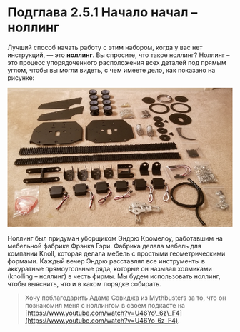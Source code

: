 # Подглава 2.5.1 Начало начал – ноллинг

Лучший способ начать работу с этим набором, когда у вас нет инструкций, — это **ноллинг**. Вы спросите, что такое ноллинг? Ноллинг – это процесс упорядоченного расположения всех деталей под прямым углом, чтобы вы могли видеть, с чем имеете дело, как показано на рисунке:

![](.gitbook/assets/image%20%282%29.png)

Ноллинг был придуман уборщиком Эндрю Кромелоу, работавшим на мебельной фабрике Фрэнка Гэри. Фабрика делала мебель для компании Knoll, которая делала мебель с простыми геометрическими формами. Каждый вечер Эндрю расставлял все инструменты в аккуратные прямоугольные ряда, которые он называл холмиками \(knolling – ноллинг\) в честь фирмы. Мы будем использовать ноллинг, чтобы выяснить, что и в каком порядке собирать. 

> Хочу поблагодарить Адама Сэвиджа из Mythbusters за то, что он познакомил меня с ноллингом в своем подкасте на [https://www.youtube.com/watch?v=U46Yo\_6z\_F4](https://www.youtube.com/watch?v=U46Yo_6z_F4).

